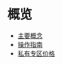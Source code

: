 # 概览


* [主要概念](/udhost/concepts)
* [操作指南](/udhost/guide)
* [私有专区价格](/udhost/price)


       
    
        
